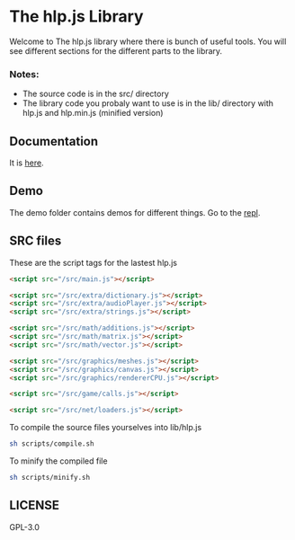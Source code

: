 # The hlp.js Library

Welcome to The hlp.js library where there is bunch of useful tools.
You will see different sections for the different parts to the library.

### Notes:

- The source code is in the src/ directory
- The library code you probaly want to use is in the lib/ directory with hlp.js and hlp.min.js (minified version)

## Documentation

It is [here](../master/doc/).

## Demo

The demo folder contains demos for different things. Go to the [repl](https://hlpjs.calbabreaker1.repl.co/demo).

## SRC files

These are the script tags for the lastest hlp.js

```html
<script src="/src/main.js"></script>

<script src="/src/extra/dictionary.js"></script>
<script src="/src/extra/audioPlayer.js"></script>
<script src="/src/extra/strings.js"></script>

<script src="/src/math/additions.js"></script>
<script src="/src/math/matrix.js"></script>
<script src="/src/math/vector.js"></script>

<script src="/src/graphics/meshes.js"></script>
<script src="/src/graphics/canvas.js"></script>
<script src="/src/graphics/rendererCPU.js"></script>

<script src="/src/game/calls.js"></script>

<script src="/src/net/loaders.js"></script>
```

To compile the source files yourselves into lib/hlp.js

```sh
sh scripts/compile.sh
```

To minify the compiled file

```sh
sh scripts/minify.sh
```

## LICENSE

GPL-3.0
